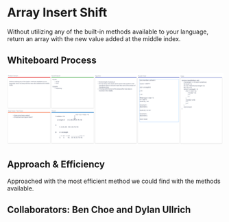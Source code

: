 # Array Insert Shift

Without utilizing any of the built-in methods available to your language, return an array with the new value added at the middle index.

## Whiteboard Process

![Array Insert Shift](array-insert-shift.png)

## Approach & Efficiency

Approached with the most efficient method we could find with the methods available.

## Collaborators: **Ben Choe** and **Dylan Ullrich**
